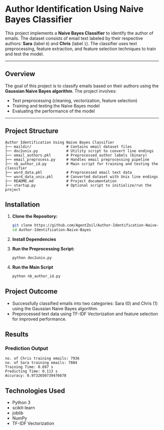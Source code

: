 # Author Identification Using Naive Bayes Classifier

This project implements a **Naive Bayes Classifier** to identify the author of emails. The dataset consists of email text labeled by their respective authors: **Sara** (label `0`) and **Chris** (label `1`). The classifier uses text preprocessing, feature extraction, and feature selection techniques to train and test the model.

---

## Overview

The goal of this project is to classify emails based on their authors using the **Gaussian Naive Bayes algorithm**. The project involves:
- Text preprocessing (cleaning, vectorization, feature selection)
- Training and testing the Naive Bayes model
- Evaluating the performance of the model


---

## Project Structure

```plaintext
Author Identification Using Naive Bayes Classifier
├── maildir/                # Contains email dataset files
├── doc2unix.py             # Utility script to convert line endings
├── email_authors.pkl       # Preprocessed author labels (binary)
├── email_preprocess.py     # Handles email preprocessing pipeline
├── nb_author_id.py         # Main script for training and testing the classifier
├── word_data.pkl           # Preprocessed email text data
└── word_data_unix.pkl      # Converted dataset with Unix line endings
├── README.md               # Project documentation
├── startup.py              # Optional script to initialize/run the project
```
## Installation


1. **Clone the Repository:**

   ```bash
   git clone https://github.com/AgentZoil/Author-Identification-Naive-Bayes.git
   cd Author-Identification-Naive-Bayes
   ```

2. **Install Dependencies**



3. **Run the Preprocessing Script:**

   ```bash
   python doc2unix.py
   ```
   
4. **Run the Main Script**

   ```bash
   python nb_author_id.py
   ```


## Project Outcome

- Successfully classified emails into two categories: Sara (0) and Chris (1) using the Gaussian Naive Bayes algorithm.
- Preprocessed text data using TF-IDF Vectorization and feature selection for improved performance.

## Results

### Prediction Output

```
no. of Chris training emails: 7936
no. of Sara training emails: 7884
Training Time: 0.697 s
Predicting Time: 0.113 s
Accuracy: 0.9732650739476678
```




## Technologies Used

- Python 3
- scikit-learn
- joblib
- NumPy
- TF-IDF Vectorization

##
